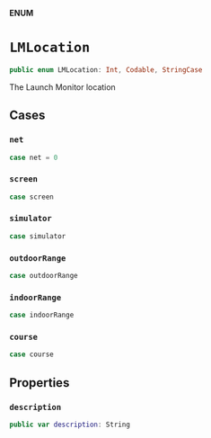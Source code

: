 **ENUM**

# `LMLocation`

```swift
public enum LMLocation: Int, Codable, StringCase
```

The Launch Monitor location

## Cases
### `net`

```swift
case net = 0
```

### `screen`

```swift
case screen
```

### `simulator`

```swift
case simulator
```

### `outdoorRange`

```swift
case outdoorRange
```

### `indoorRange`

```swift
case indoorRange
```

### `course`

```swift
case course
```

## Properties
### `description`

```swift
public var description: String
```
